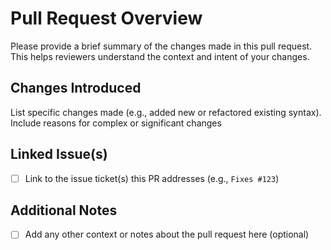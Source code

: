 # Pull Request Overview

Please provide a brief summary of the changes made in this pull request.
This helps reviewers understand the context and intent of your changes.

## Changes Introduced

List specific changes made (e.g., added new or refactored existing syntax).
Include reasons for complex or significant changes

## Linked Issue(s)

- [ ] Link to the issue ticket(s) this PR addresses (e.g., `Fixes #123`)

## Additional Notes

- [ ] Add any other context or notes about the pull request here (optional)

